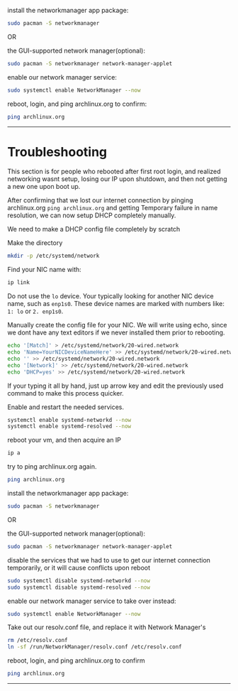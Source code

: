 install the networkmanager app package:
```bash
sudo pacman -S networkmanager
```
OR

the GUI-supported network manager(optional):

```bash
sudo pacman -S networkmanager network-manager-applet
```

enable our network manager service:

```bash
sudo systemctl enable NetworkManager --now
```

reboot, login, and ping archlinux.org to confirm:

```bash
ping archlinux.org
```
---

# Troubleshooting

This section is for people who rebooted after first root login, and realized networking wasnt setup, losing our IP upon shutdown, and then not getting a new one upon boot up.

After confirming that we lost our internet connection by pinging archlinux.org
`ping archlinux.org` and getting Temporary failure in name resolution, we can now setup DHCP completely manually.

We need to make a DHCP config file completely by scratch

Make the directory

```bash
mkdir -p /etc/systemd/network
```

Find your NIC name with:

```bash
ip link
```

Do not use the `lo` device. Your typically looking for another NIC device name, such as `enp1s0`. These device names are marked with numbers like: `1: lo` or `2. enp1s0`.

Manually create the config file for your NIC. We will write using echo, since we dont have any text editors if we never installed them prior to rebooting.

```bash
echo '[Match]' > /etc/systemd/network/20-wired.network
echo 'Name=YourNICDeviceNameHere' >> /etc/systemd/network/20-wired.network
echo '' >> /etc/systemd/network/20-wired.network
echo '[Network]' >> /etc/systemd/network/20-wired.network
echo 'DHCP=yes' >> /etc/systemd/network/20-wired.network
 ```

If your typing it all by hand, just up arrow key and edit the previously used command to make this process quicker.

Enable and restart the needed services.

```bash
systemctl enable systemd-networkd --now
systemctl enable systemd-resolved --now
```

reboot your vm, and then acquire an IP

```bash
ip a
```

try to ping archlinux.org again.

```bash
ping archlinux.org
```

install the networkmanager app package:

```bash
sudo pacman -S networkmanager
```

OR

the GUI-supported network manager(optional):

```bash
sudo pacman -S networkmanager network-manager-applet
```

disable the services that we had to use to get our internet connection temporarily, or it will cause conflicts upon reboot

```bash
sudo systemctl disable systemd-networkd --now
sudo systemctl disable systemd-resolved --now
```

enable our network manager service to take over instead:

```bash
sudo systemctl enable NetworkManager --now
```

Take out our resolv.conf file, and replace it with Network Manager's

```bash
rm /etc/resolv.conf
ln -sf /run/NetworkManager/resolv.conf /etc/resolv.conf
```

reboot, login, and ping archlinux.org to confirm

```bash
ping archlinux.org
```

---

